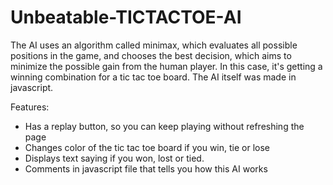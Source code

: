 # Unbeatable-TICTACTOE-AI
The AI uses an algorithm called minimax, which evaluates all possible positions in the game, and chooses the best decision, which aims to minimize the possible gain from the human player. In this case, it's getting a winning combination for a tic tac toe board.
The AI itself was made in javascript.

Features:
  - Has a replay button, so you can keep playing without refreshing the page
  - Changes color of the tic tac toe board if you win, tie or lose
  - Displays text saying if you won, lost or tied.
  - Comments in javascript file that tells you how this AI works
  

